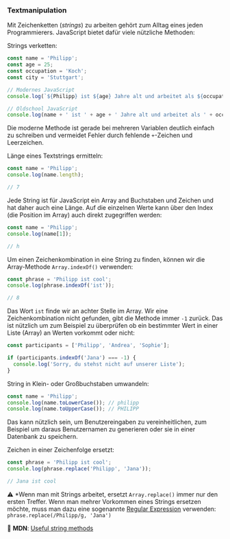 ### Textmanipulation

Mit Zeichenketten (*strings*) zu arbeiten gehört zum Alltag eines jeden Programmierers. JavaScript bietet dafür viele nützliche Methoden:

Strings verketten:

```javascript
const name = 'Philipp';
const age = 25;
const occupation = 'Koch';
const city = 'Stuttgart';

// Modernes JavaScript 
console.log(`${Philipp} ist ${age} Jahre alt und arbeitet als ${occupation} in ${city}`);

// Oldschool JavaScript
console.log(name + ' ist ' + age + ' Jahre alt und arbeitet als ' + occupation + ' in ' + city);
```

Die moderne Methode ist gerade bei mehreren Variablen deutlich einfach zu schreiben und vermeidet Fehler durch fehlende `+`-Zeichen und Leerzeichen.

Länge eines Textstrings ermitteln:

```javascript
const name = 'Philipp';
console.log(name.length);

// 7
```

Jede String ist für JavaScript ein Array and Buchstaben und Zeichen und hat daher auch eine Länge. Auf die einzelnen Werte kann über den Index (die Position im Array) auch direkt zugegriffen werden:

```javascript
const name = 'Philipp';
console.log(name[1]);

// h
```

Um einen Zeichenkombination in eine String zu finden, können wir die Array-Methode `Array.indexOf()` verwenden:

```javascript
const phrase = 'Philipp ist cool';
console.log(phrase.indexOf('ist'));

// 8
```

Das Wort `ist` finde wir an achter Stelle im Array. Wir eine Zeichenkombination nicht gefunden, gibt die Methode immer `-1` zurück. Das ist nützlich um zum Beispiel zu überprüfen ob ein bestimmter Wert in einer Liste (Array) an Werten vorkommt oder nicht:

```javascript
const participants = ['Philipp', 'Andrea', 'Sophie'];

if (participants.indexOf('Jana') === -1) {
  console.log('Sorry, du stehst nicht auf unserer Liste');
}
```

String in Klein- oder Großbuchstaben umwandeln:

```javascript
const name = 'Philipp';
console.log(name.toLowerCase()); // philipp
console.log(name.toUpperCase()); // PHILIPP
```

Das kann nützlich sein, um Benutzereingaben zu vereinheitlichen, zum Beispiel um daraus Benutzernamen zu generieren oder sie in einer Datenbank zu speichern.

Zeichen in einer Zeichenfolge ersetzt:

```javascript
const phrase = 'Philipp ist cool';
console.log(phrase.replace('Philipp', 'Jana'));

// Jana ist cool
```

⚠️ *Wenn man mit Strings arbeitet, ersetzt `Array.replace()` immer nur den ersten Treffer. Wenn man mehrer Vorkommen eines Strings ersetzen möchte, muss man dazu eine sogenannte [Regular Expression](https://developer.mozilla.org/en-US/docs/Web/JavaScript/Reference/Global_Objects/RegExp) verwenden: `phrase.replace(/Philipp/g, 'Jana')`

📖 **MDN**: [Useful string methods](https://developer.mozilla.org/en-US/docs/Learn/JavaScript/First_steps/Useful_string_methods)
